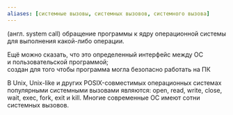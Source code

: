```yaml
---
aliases: [системные вызовы, системных вызовов, системного вызова]
---
```

(англ. system call) обращение программы к ядру операционной системы для выполнения какой-либо операции.

Ещё можно сказать, что это определенный интерфейс между ОС и пользовательской программой;
создан для того чтобы программа могла безопасно работать на ПК

В Unix, Unix-like и других POSIX-совместимых операционных системах популярными системными вызовами являются: open, read, write, close, wait, exec, fork, exit и kill. Многие современные ОС имеют сотни системных вызовов.